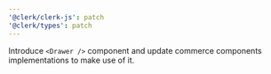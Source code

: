 ```yaml
---
'@clerk/clerk-js': patch
'@clerk/types': patch
---
```


Introduce `<Drawer />` component and update commerce components implementations to make use of it.
